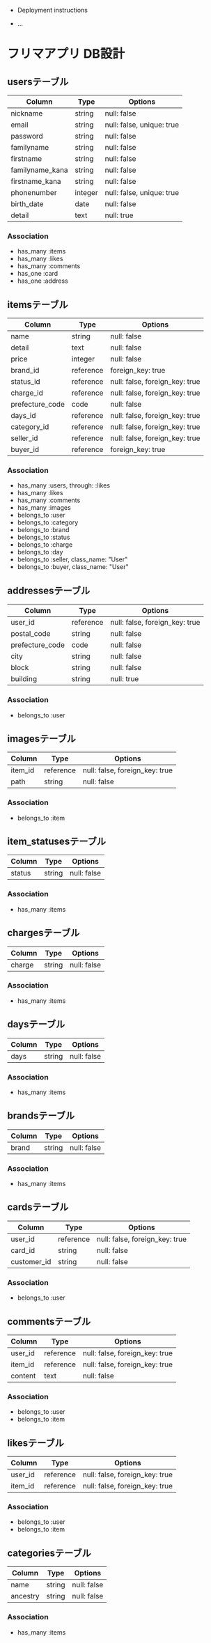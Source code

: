 * Deployment instructions

* ...

# フリマアプリ DB設計

## usersテーブル

|Column|Type|Options|
|------|----|-------|
|nickname|string|null: false|
|email|string|null: false, unique: true|
|password|string|null: false|
|familyname|string| null: false|
|firstname|string| null: false|
|familyname_kana|string| null: false|
|firstname_kana|string| null: false|
|phonenumber|integer| null: false, unique: true|
|birth_date|date| null: false|
|detail|text|null: true|

### Association
- has_many :items
- has_many :likes
- has_many :comments
- has_one :card
- has_one :address

## itemsテーブル

|Column|Type|Options|
|------|----|-------|
|name|string|null: false|
|detail|text|null: false|
|price|integer|null: false|
|brand_id|reference| foreign_key: true|
|status_id|reference| null: false, foreign_key: true|
|charge_id|reference| null: false, foreign_key: true|
|prefecture_code|code| null: false|
|days_id|reference| null: false, foreign_key: true|
|category_id|reference| null: false, foreign_key: true|
|seller_id|reference| null: false, foreign_key: true|
|buyer_id|reference| foreign_key: true|

### Association

- has_many :users, through: :likes
- has_many :likes
- has_many :comments
- has_many :images
- belongs_to :user
- belongs_to :category
- belongs_to :brand
- belongs_to :status
- belongs_to :charge
- belongs_to :day
- belongs_to :seller, class_name: "User"
- belongs_to :buyer, class_name: "User"

## addressesテーブル

|Column|Type|Options|
|------|----|-------|
|user_id|reference|null: false, foreign_key: true|
|postal_code|string|null: false|
|prefecture_code|code|null: false|
|city|string| null: false|
|block|string| null: false|
|building|string| null: true|

### Association

- belongs_to :user

## imagesテーブル

|Column|Type|Options|
|------|----|-------|
|item_id|reference|null: false, foreign_key: true|
|path|string|null: false|

### Association

- belongs_to :item

## item_statusesテーブル

|Column|Type|Options|
|------|----|-------|
|status|string|null: false|

### Association

- has_many :items

## chargesテーブル

|Column|Type|Options|
|------|----|-------|
|charge|string|null: false|

### Association
- has_many :items

## daysテーブル

|Column|Type|Options|
|------|----|-------|
|days|string|null: false|

### Association
- has_many :items

## brandsテーブル

|Column|Type|Options|
|------|----|-------|
|brand|string|null: false|

### Association
- has_many :items

## cardsテーブル

|Column|Type|Options|
|------|----|-------|
|user_id|reference|null: false, foreign_key: true|
|card_id|string|null: false|
|customer_id|string|null: false|

### Association
- belongs_to :user
 
## commentsテーブル

|Column|Type|Options|
|------|----|-------|
|user_id|reference|null: false, foreign_key: true|
|item_id|reference|null: false, foreign_key: true|
|content|text|null: false|

### Association
- belongs_to :user
- belongs_to :item

## likesテーブル

|Column|Type|Options|
|------|----|-------|
|user_id|reference|null: false, foreign_key: true|
|item_id|reference|null: false, foreign_key: true|

### Association
- belongs_to :user
- belongs_to :item

## categoriesテーブル

|Column|Type|Options|
|------|----|-------|
|name|string|null: false|
|ancestry|string|null: false|

### Association
- has_many :items